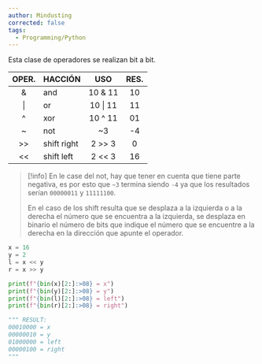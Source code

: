 ```yaml
---
author: Mindusting
corrected: false
tags:
  - Programming/Python
---
```


Esta clase de operadores se realizan bit a bit.

| OPER. | HACCIÓN     | USO      | RES. |
|:-----:|:------------|:--------:|:----:|
|   &   | and         |  10 & 11 |  10  |
|  \|   | or          | 10 \| 11 |  11  |
|  \^   | xor         | 10 \^ 11 |  01  |
|  \~   | not         |    ~3    |  -4  |
|  >>   | shift right |  2 >> 3  |   0  |
|  <<   | shift left  |  2 << 3  |  16  |

>[!info]
>En le case del not, hay que tener en cuenta que tiene parte negativa, es por esto que `~3` termina siendo `-4` ya que los resultados serían `00000011` y `11111100`.
>
>En el caso de los shift resulta que se desplaza a la izquierda o a la derecha el número que se encuentra a la izquierda, se desplaza en binario el número de bits que indique el número que se encuentre a la derecha en la dirección que apunte el operador.

```py
x = 16
y = 2
l = x << y
r = x >> y

print(f"{bin(x)[2:]:>08} = x")
print(f"{bin(y)[2:]:>08} = y")
print(f"{bin(l)[2:]:>08} = left")
print(f"{bin(r)[2:]:>08} = right")

""" RESULT:
00010000 = x
00000010 = y
01000000 = left
00000100 = right
"""
```
